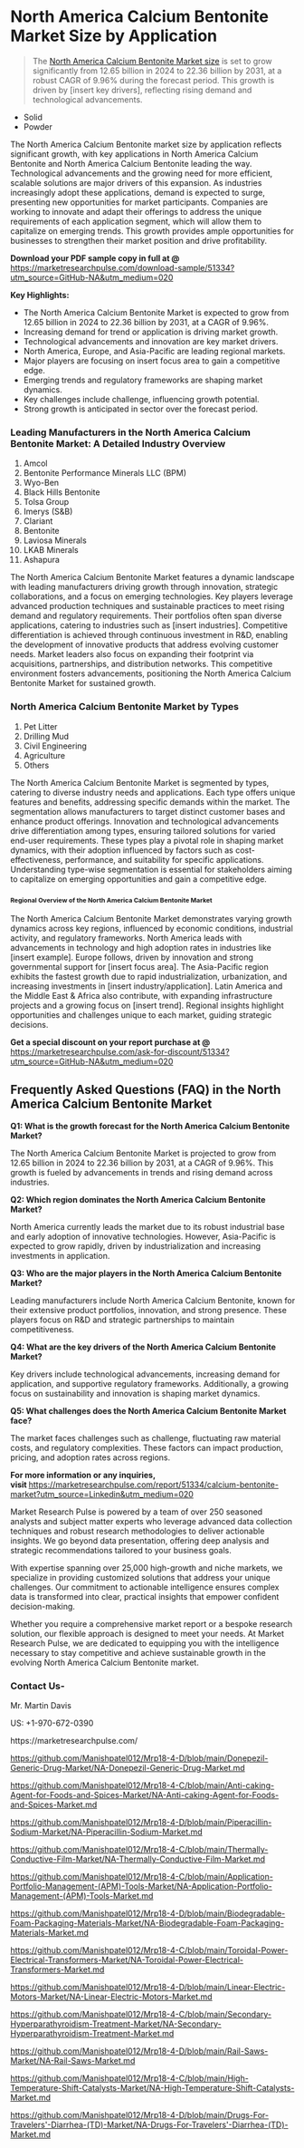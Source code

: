 <h1>North America Calcium Bentonite Market&nbsp;Size by Application</h1><blockquote><p>The <a href="https://marketresearchpulse.com/download-sample/51334?utm_source=GitHub-NA&amp;utm_medium=020">North America Calcium Bentonite Market size</a> is set to grow significantly from 12.65 billion in 2024 to 22.36 billion by 2031, at a robust CAGR of 9.96% during the forecast period. This growth is driven by [insert key drivers], reflecting rising demand and technological advancements.</p></blockquote><ul><li>Solid<li> Powder</li></ul><p>The North America Calcium Bentonite market size by application reflects significant growth, with key applications in North America Calcium Bentonite and North America Calcium Bentonite leading the way. Technological advancements and the growing need for more efficient, scalable solutions are major drivers of this expansion. As industries increasingly adopt these applications, demand is expected to surge, presenting new opportunities for market participants. Companies are working to innovate and adapt their offerings to address the unique requirements of each application segment, which will allow them to capitalize on emerging trends. This growth provides ample opportunities for businesses to strengthen their market position and drive profitability.</p><p><strong>Download your PDF sample copy in full at @ </strong><a href="https://marketresearchpulse.com/download-sample/51334?utm_source=GitHub-NA&amp;utm_medium=020">https://marketresearchpulse.com/download-sample/51334?utm_source=GitHub-NA&amp;utm_medium=020</a></p><p><strong>Key Highlights: </strong></p><ul><li>The North America Calcium Bentonite Market is expected to grow from 12.65 billion in 2024 to 22.36 billion by 2031, at a CAGR of 9.96%.</li><li>Increasing demand for trend or application is driving market growth.</li><li>Technological advancements and innovation are key market drivers.</li><li>North America, Europe, and Asia-Pacific are leading regional markets.</li><li>Major players are focusing on insert focus area to gain a competitive edge.</li><li>Emerging trends and regulatory frameworks are shaping market dynamics.</li><li>Key challenges include challenge, influencing growth potential.</li><li>Strong growth is anticipated in sector over the forecast period.</li></ul><h3>Leading Manufacturers in the North America Calcium Bentonite Market: A Detailed Industry Overview</h3><ol><li>Amcol</li><li>Bentonite Performance Minerals LLC (BPM)</li><li>Wyo-Ben</li><li>Black Hills Bentonite</li><li>Tolsa Group</li><li>Imerys (S&B)</li><li>Clariant</li><li>Bentonite</li><li>Laviosa Minerals</li><li>LKAB Minerals</li><li>Ashapura</li></ol><div class="flex max-w-full flex-col flex-grow"><div class="min-h-8 text-message flex w-full flex-col items-end gap-2 whitespace-normal break-words [.text-message+&amp;]:mt-5" dir="auto" data-message-author-role="assistant" data-message-id="fd8432e4-4910-450d-b182-61b7bfb0a01f" data-message-model-slug="gpt-4o"><div class="flex w-full flex-col gap-1 empty:hidden first:pt-[3px]"><div class="markdown prose w-full break-words dark:prose-invert light"><p>The North America Calcium Bentonite Market features a dynamic landscape with leading manufacturers driving growth through innovation, strategic collaborations, and a focus on emerging technologies. Key players leverage advanced production techniques and sustainable practices to meet rising demand and regulatory requirements. Their portfolios often span diverse applications, catering to industries such as [insert industries]. Competitive differentiation is achieved through continuous investment in R&amp;D, enabling the development of innovative products that address evolving customer needs. Market leaders also focus on expanding their footprint via acquisitions, partnerships, and distribution networks. This competitive environment fosters advancements, positioning the North America Calcium Bentonite Market for sustained growth.</p></div></div></div></div><h3>North America Calcium Bentonite Market by Types</h3><ol><li>Pet Litter<li> Drilling Mud<li> Civil Engineering<li> Agriculture<li> Others</li></ol><div class="flex max-w-full flex-col flex-grow"><div class="min-h-8 text-message flex w-full flex-col items-end gap-2 whitespace-normal break-words [.text-message+&amp;]:mt-5" dir="auto" data-message-author-role="assistant" data-message-id="084470be-0bb7-4664-bddf-5156b4f41249" data-message-model-slug="gpt-4o-mini"><div class="flex w-full flex-col gap-1 empty:hidden first:pt-[3px]"><div class="markdown prose w-full break-words dark:prose-invert light"><p>The North America Calcium Bentonite Market is segmented by types, catering to diverse industry needs and applications. Each type offers unique features and benefits, addressing specific demands within the market. The segmentation allows manufacturers to target distinct customer bases and enhance product offerings. Innovation and technological advancements drive differentiation among types, ensuring tailored solutions for varied end-user requirements. These types play a pivotal role in shaping market dynamics, with their adoption influenced by factors such as cost-effectiveness, performance, and suitability for specific applications. Understanding type-wise segmentation is essential for stakeholders aiming to capitalize on emerging opportunities and gain a competitive edge.</p></div></div></div></div><h3><span style="font-size: 11px;">Regional Overview of the North America Calcium Bentonite Market</span></h3><div class="flex max-w-full flex-col flex-grow"><div class="min-h-8 text-message flex w-full flex-col items-end gap-2 whitespace-normal break-words [.text-message+&amp;]:mt-5" dir="auto" data-message-author-role="assistant" data-message-id="e9038762-ce64-4e30-91c9-9bd413514231" data-message-model-slug="gpt-4o-mini"><div class="flex w-full flex-col gap-1 empty:hidden first:pt-[3px]"><div class="markdown prose w-full break-words dark:prose-invert light"><p>The North America Calcium Bentonite Market demonstrates varying growth dynamics across key regions, influenced by economic conditions, industrial activity, and regulatory frameworks. North America leads with advancements in technology and high adoption rates in industries like [insert example]. Europe follows, driven by innovation and strong governmental support for [insert focus area]. The Asia-Pacific region exhibits the fastest growth due to rapid industrialization, urbanization, and increasing investments in [insert industry/application]. Latin America and the Middle East &amp; Africa also contribute, with expanding infrastructure projects and a growing focus on [insert trend]. Regional insights highlight opportunities and challenges unique to each market, guiding strategic decisions.</p></div></div></div></div><p><strong>Get a special discount on your report purchase at @ </strong><a href="https://marketresearchpulse.com/ask-for-discount/51334?utm_source=GitHub-NA&amp;utm_medium=020">https://marketresearchpulse.com/ask-for-discount/51334?utm_source=GitHub-NA&amp;utm_medium=020</a></p><h2>Frequently Asked Questions (FAQ) in the North America Calcium Bentonite Market</h2><p><strong>Q1: What is the growth forecast for the North America Calcium Bentonite Market?</strong></p><p>The North America Calcium Bentonite Market is projected to grow from 12.65 billion in 2024 to 22.36 billion by 2031, at a CAGR of 9.96%. This growth is fueled by advancements in trends and rising demand across industries.</p><p><strong>Q2: Which region dominates the North America Calcium Bentonite Market?</strong></p><p>North America currently leads the market due to its robust industrial base and early adoption of innovative technologies. However, Asia-Pacific is expected to grow rapidly, driven by industrialization and increasing investments in application.</p><p><strong>Q3: Who are the major players in the North America Calcium Bentonite Market?</strong></p><p>Leading manufacturers include North America Calcium Bentonite, known for their extensive product portfolios, innovation, and strong presence. These players focus on R&amp;D and strategic partnerships to maintain competitiveness.</p><p><strong>Q4: What are the key drivers of the North America Calcium Bentonite Market?</strong></p><p>Key drivers include technological advancements, increasing demand for application, and supportive regulatory frameworks. Additionally, a growing focus on sustainability and innovation is shaping market dynamics.</p><p><strong>Q5: What challenges does the North America Calcium Bentonite Market face?</strong></p><p>The market faces challenges such as challenge, fluctuating raw material costs, and regulatory complexities. These factors can impact production, pricing, and adoption rates across regions.</p><p><strong>For more information or any inquiries, visit&nbsp;</strong><a href="https://marketresearchpulse.com/report/51334/calcium-bentonite-market?utm_source=Linkedin&utm_medium=020">https://marketresearchpulse.com/report/51334/calcium-bentonite-market?utm_source=Linkedin&utm_medium=020</a></p><p>Market Research Pulse is powered by a team of over 250 seasoned analysts and subject matter experts who leverage advanced data collection techniques and robust research methodologies to deliver actionable insights. We go beyond data presentation, offering deep analysis and strategic recommendations tailored to your business goals.</p><p>With expertise spanning over 25,000 high-growth and niche markets, we specialize in providing customized solutions that address your unique challenges. Our commitment to actionable intelligence ensures complex data is transformed into clear, practical insights that empower confident decision-making.</p><p>Whether you require a comprehensive market report or a bespoke research solution, our flexible approach is designed to meet your needs. At Market Research Pulse, we are dedicated to equipping you with the intelligence necessary to stay competitive and achieve sustainable growth in the evolving North America Calcium Bentonite market.</p><h3><strong>Contact Us-</strong></h3><p>Mr. Martin Davis</p><p>US: +1-970-672-0390</p><p>https://marketresearchpulse.com/</p><p><a href="https://github.com/Manishpatel012/Mrp18-4-D/blob/main/Donepezil-Generic-Drug-Market/NA-Donepezil-Generic-Drug-Market.md">https://github.com/Manishpatel012/Mrp18-4-D/blob/main/Donepezil-Generic-Drug-Market/NA-Donepezil-Generic-Drug-Market.md</a></p><p><a href="https://github.com/Manishpatel012/Mrp18-4-C/blob/main/Anti-caking-Agent-for-Foods-and-Spices-Market/NA-Anti-caking-Agent-for-Foods-and-Spices-Market.md">https://github.com/Manishpatel012/Mrp18-4-C/blob/main/Anti-caking-Agent-for-Foods-and-Spices-Market/NA-Anti-caking-Agent-for-Foods-and-Spices-Market.md</a></p><p><a href="https://github.com/Manishpatel012/Mrp18-4-D/blob/main/Piperacillin-Sodium-Market/NA-Piperacillin-Sodium-Market.md">https://github.com/Manishpatel012/Mrp18-4-D/blob/main/Piperacillin-Sodium-Market/NA-Piperacillin-Sodium-Market.md</a></p><p><a href="https://github.com/Manishpatel012/Mrp18-4-C/blob/main/Thermally-Conductive-Film-Market/NA-Thermally-Conductive-Film-Market.md">https://github.com/Manishpatel012/Mrp18-4-C/blob/main/Thermally-Conductive-Film-Market/NA-Thermally-Conductive-Film-Market.md</a></p><p><a href="https://github.com/Manishpatel012/Mrp18-4-C/blob/main/Application-Portfolio-Management-(APM)-Tools-Market/NA-Application-Portfolio-Management-(APM)-Tools-Market.md">https://github.com/Manishpatel012/Mrp18-4-C/blob/main/Application-Portfolio-Management-(APM)-Tools-Market/NA-Application-Portfolio-Management-(APM)-Tools-Market.md</a></p><p><a href="https://github.com/Manishpatel012/Mrp18-4-D/blob/main/Biodegradable-Foam-Packaging-Materials-Market/NA-Biodegradable-Foam-Packaging-Materials-Market.md">https://github.com/Manishpatel012/Mrp18-4-D/blob/main/Biodegradable-Foam-Packaging-Materials-Market/NA-Biodegradable-Foam-Packaging-Materials-Market.md</a></p><p><a href="https://github.com/Manishpatel012/Mrp18-4-C/blob/main/Toroidal-Power-Electrical-Transformers-Market/NA-Toroidal-Power-Electrical-Transformers-Market.md">https://github.com/Manishpatel012/Mrp18-4-C/blob/main/Toroidal-Power-Electrical-Transformers-Market/NA-Toroidal-Power-Electrical-Transformers-Market.md</a></p><p><a href="https://github.com/Manishpatel012/Mrp18-4-D/blob/main/Linear-Electric-Motors-Market/NA-Linear-Electric-Motors-Market.md">https://github.com/Manishpatel012/Mrp18-4-D/blob/main/Linear-Electric-Motors-Market/NA-Linear-Electric-Motors-Market.md</a></p><p><a href="https://github.com/Manishpatel012/Mrp18-4-C/blob/main/Secondary-Hyperparathyroidism-Treatment-Market/NA-Secondary-Hyperparathyroidism-Treatment-Market.md">https://github.com/Manishpatel012/Mrp18-4-C/blob/main/Secondary-Hyperparathyroidism-Treatment-Market/NA-Secondary-Hyperparathyroidism-Treatment-Market.md</a></p><p><a href="https://github.com/Manishpatel012/Mrp18-4-D/blob/main/Rail-Saws-Market/NA-Rail-Saws-Market.md">https://github.com/Manishpatel012/Mrp18-4-D/blob/main/Rail-Saws-Market/NA-Rail-Saws-Market.md</a></p><p><a href="https://github.com/Manishpatel012/Mrp18-4-C/blob/main/High-Temperature-Shift-Catalysts-Market/NA-High-Temperature-Shift-Catalysts-Market.md">https://github.com/Manishpatel012/Mrp18-4-C/blob/main/High-Temperature-Shift-Catalysts-Market/NA-High-Temperature-Shift-Catalysts-Market.md</a></p><p><a href="https://github.com/Manishpatel012/Mrp18-4-D/blob/main/Drugs-For-Travelers'-Diarrhea-(TD)-Market/NA-Drugs-For-Travelers'-Diarrhea-(TD)-Market.md">https://github.com/Manishpatel012/Mrp18-4-D/blob/main/Drugs-For-Travelers'-Diarrhea-(TD)-Market/NA-Drugs-For-Travelers'-Diarrhea-(TD)-Market.md</a></p>
